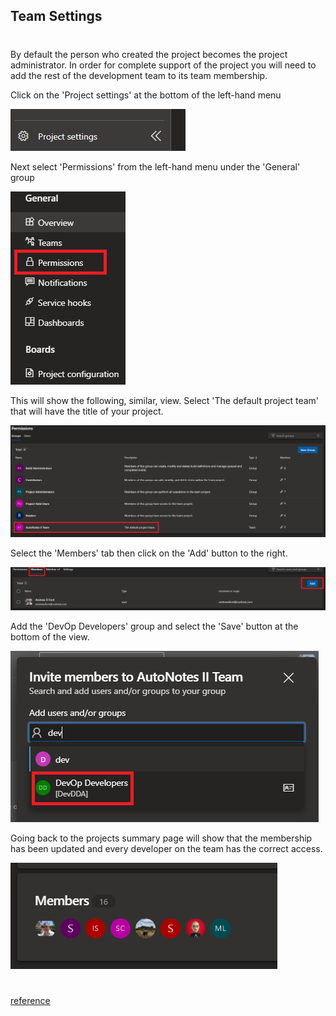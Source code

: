 ## Team Settings
#

By default the person who created the project becomes the project administrator. In order for complete support of the project you will need to add the rest of the development team to its team membership.

Click on the 'Project settings' at the bottom of the left-hand menu

![](/assets/ProjectSettings.png)

Next select 'Permissions' from the left-hand menu under the 'General' group

![](/assets/PermissionsButton.png)

This will show the following, similar, view. Select 'The default project team' that will have the title of your project.

![](/assets/DefaultProjectTeam.png)

Select the 'Members' tab then click on the 'Add' button to the right.

![](/assets/AddMembers.png)

Add the 'DevOp Developers' group and select the 'Save' button at the bottom of the view.

![](/assets/SelectDevelopers.png)

Going back to the projects summary page will show that the membership has been updated and every developer on the team has the correct access.

![](/assets/SummaryMembers.png)

#
[reference](https://docs.microsoft.com/en-us/azure/devops/organizations/security/add-users-team-project?view=azure-devops&tabs=preview-page#add-users-or-groups-to-a-team)

